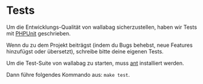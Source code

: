 Tests
=====

Um die Entwicklungs-Qualität von wallabag sicherzustellen,
haben wir Tests mit [PHPUnit](https://phpunit.de) geschrieben.

Wenn du zu dem Projekt beiträgst (indem du Bugs behebst, neue Features
hinzufügst oder übersetzt), schreibe bitte deine eigenen Tests.

Um die Test-Suite von wallabag zu starten, muss
[ant](http://ant.apache.org) installiert werden.

Dann führe folgendes Kommando aus: `make test`.
